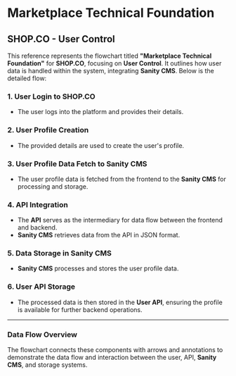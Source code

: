 # Marketplace Technical Foundation

## SHOP.CO - User Control

This reference represents the flowchart titled **"Marketplace Technical Foundation"** for **SHOP.CO**, focusing on **User Control**. It outlines how user data is handled within the system, integrating **Sanity CMS**. Below is the detailed flow:

### 1. User Login to SHOP.CO
- The user logs into the platform and provides their details.

### 2. User Profile Creation
- The provided details are used to create the user's profile.

### 3. User Profile Data Fetch to Sanity CMS
- The user profile data is fetched from the frontend to the **Sanity CMS** for processing and storage.

### 4. API Integration
- The **API** serves as the intermediary for data flow between the frontend and backend.
- **Sanity CMS** retrieves data from the API in JSON format.

### 5. Data Storage in Sanity CMS
- **Sanity CMS** processes and stores the user profile data.

### 6. User API Storage
- The processed data is then stored in the **User API**, ensuring the profile is available for further backend operations.

---

### Data Flow Overview

The flowchart connects these components with arrows and annotations to demonstrate the data flow and interaction between the user, API, **Sanity CMS**, and storage systems.


